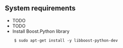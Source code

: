 ## System requirements
* TODO
* TODO
* Install Boost.Python library
```
    $ sudo apt-get install -y libboost-python-dev
```